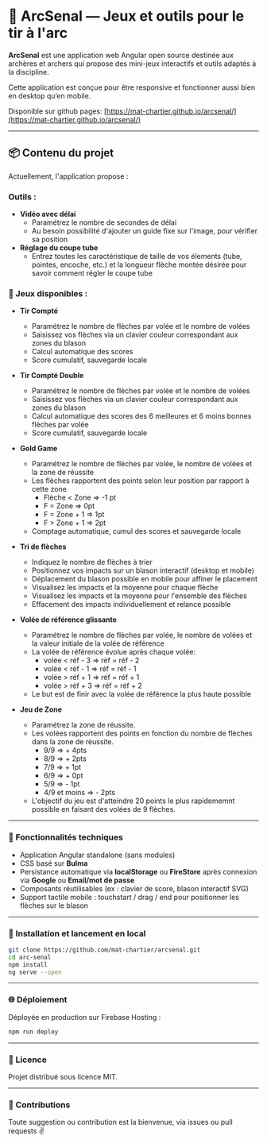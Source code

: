 # 🎯 ArcSenal — Jeux et outils pour le tir à l'arc

**ArcSenal** est une application web Angular open source destinée aux archères et archers qui propose des mini-jeux interactifs et outils adaptés à la discipline.

Cette application est conçue pour être responsive et fonctionner aussi bien en desktop qu’en mobile.

Disponible sur github pages: [https://mat-chartier.github.io/arcsenal/](https://mat-chartier.github.io/arcsenal/)

---

## 📦 Contenu du projet

Actuellement, l'application propose :

### Outils :
 - **Vidéo avec délai**
   - Paramétrez le nombre de secondes de délai
   - Au besoin possibilité d'ajouter un guide fixe sur l'image, pour vérifier sa position
- **Réglage du coupe tube**
  - Entrez toutes les caractéristique de taille de vos élements (tube, pointes, encoche, etc.) et la longueur flèche montée désirée pour savoir comment régler le coupe tube

### 🏹 Jeux disponibles :

- **Tir Compté**
  - Paramétrez le nombre de flèches par volée et le nombre de volées
  - Saisissez vos flèches via un clavier couleur correspondant aux zones du blason
  - Calcul automatique des scores
  - Score cumulatif, sauvegarde locale

- **Tir Compté Double**
  - Paramétrez le nombre de flèches par volée et le nombre de volées
  - Saisissez vos flèches via un clavier couleur correspondant aux zones du blason
  - Calcul automatique des scores des 6 meilleures et 6 moins bonnes flèches par volée
  - Score cumulatif, sauvegarde locale

- **Gold Game**
  - Paramétrez le nombre de flèches par volée, le nombre de volées et la zone de réussite
  - Les flèches rapportent des points selon leur position par rapport à cette zone
    - Flèche < Zone => -1 pt
    - F = Zone => 0pt
    - F = Zone + 1 => 1pt
    - F > Zone + 1 => 2pt
  - Comptage automatique, cumul des scores et sauvegarde locale

- **Tri de flèches**
  - Indiquez le nombre de flèches à trier
  - Positionnez vos impacts sur un blason interactif (desktop et mobile)
  - Déplacement du blason possible en mobile pour affiner le placement
  - Visualisez les impacts et la moyenne pour chaque flèche
  - Visualisez les impacts et la moyenne pour l'ensemble des flèches
  - Effacement des impacts individuellement et relance possible

- **Volée de référence glissante**
  - Paramétrez le nombre de flèches par volée, le nombre de volées et la valeur initiale de la volée de référence
  - La volée de référence évolue après chaque volée:
    - volée < réf - 3 => réf = réf - 2 
    - volée < réf - 1 => réf = réf - 1
    - volée > réf + 1 => réf = réf + 1 
    - volée > réf + 3 => réf = réf + 2
  - Le but est de finir avec la volée de référence la plus haute possible 

- **Jeu de Zone**
  - Paramétrez la zone de réussite.
  - Les volées rapportent des points en fonction du nombre de flèches dans la zone de réussite.
    - 9/9 => + 4pts
    - 8/9 => + 2pts
    - 7/9 => + 1pt
    - 6/9 => + 0pt
    - 5/9 => - 1pt
    - 4/9 et moins => - 2pts
  - L'objectif du jeu est d'atteindre 20 points le plus rapidememnt possible en faisant des volées de 9 flèches. 

---

### 📱 Fonctionnalités techniques

- Application Angular standalone (sans modules)
- CSS basé sur **Bulma**
- Persistance automatique via **localStorage** ou **FireStore** après connexion via **Google** ou **Email/mot de passe**
- Composants réutilisables (ex : clavier de score, blason interactif SVG)
- Support tactile mobile : touchstart / drag / end pour positionner les flèches sur le blason

---

### 🚀 Installation et lancement en local

```bash
git clone https://github.com/mat-chartier/arcsenal.git
cd arc-senal
npm install
ng serve --open
```

---

### 🌐 Déploiement

Déployée en production sur Firebase Hosting :
```bash
npm run deploy
```

---

### 📃 Licence
Projet distribué sous licence MIT.

---

### 📣 Contributions
Toute suggestion ou contribution est la bienvenue, via issues ou pull requests ✌️

